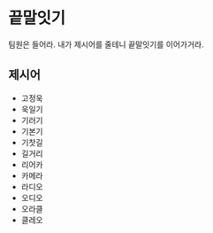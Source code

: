 # 끝말잇기
팀원은 들어라. 내가 제시어를 줄테니 끝말잇기를 이어가거라.

## 제시어
- 고정욱
- 욱일기
- 기러기
- 기본기
- 기찻길
- 길거리
- 리어카
- 카메라
- 라디오
- 오디오
- 오라클
- 클레오